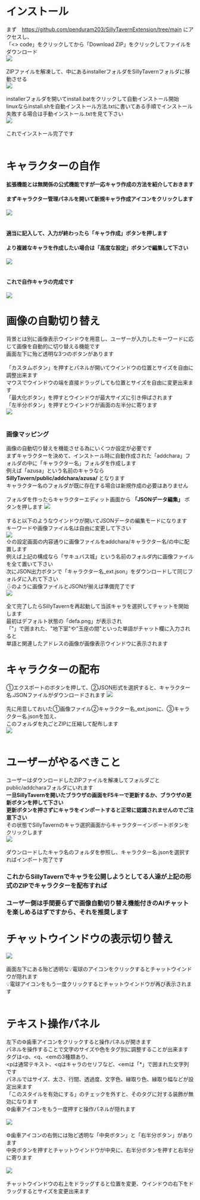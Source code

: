 # インストール
まず　https://github.com/penduram203/SillyTavernExtension/tree/main
にアクセスし、<br>
「<> code」をクリックしてから「Download ZIP」をクリックしてファイルをダウンロード<br>
![](https://files.catbox.moe/pn6hwh.png)<br>
<br>
ZIPファイルを解凍して、中にあるinstallerフォルダをSillyTavernフォルダに移動させる<br>
![](https://files.catbox.moe/lzsx5l.png)<br>
<br>
installerフォルダを開いてinstall.batをクリックして自動インストール開始<br>
linuxならinstall.shを自動インストール方法.txtに書いてある手順でインストール<br>
失敗する場合は手動インストール.txtを見て下さい<br>
![](https://files.catbox.moe/7humtn.png)<br>
<br>
これでインストール完了です<br>
<br>
# キャラクターの自作
#### 拡張機能とは無関係の公式機能ですが一応キャラ作成の方法を紹介しておきます<br>
#### まずキャラクター管理パネルを開いて新規キャラ作成アイコンをクリックします
![](https://files.catbox.moe/8bw9z3.png)<br>
<br>
#### 適当に記入して、入力が終わったら「キャラ作成」ボタンを押します<br>
#### より複雑なキャラを作成したい場合は「高度な設定」ボタンで編集して下さい
![](https://files.catbox.moe/ksi59b.png)<br>
<br>
#### これで自作キャラの完成です
![](https://files.catbox.moe/7qcqcc.png)<br>
# 画像の自動切り替え
背景とは別に画像表示ウインドウを用意し、ユーザーが入力したキーワードに応じて画像を自動的に切り替える機能です<br>
画面左下に殆ど透明な3つのボタンがあります<br>
<br>
「カスタムボタン」を押すとパネルが開いてウインドウの位置とサイズを自由に調整出来ます<br>
マウスでウインドウの端を直接ドラッグしても位置とサイズを自由に変更出来ます<br>
「最大化ボタン」を押すとウインドウが最大サイズに引き伸ばされます<br>
「左半分ボタン」を押すとウインドウが画面の左半分に寄ります<br>
![](https://files.catbox.moe/6am0o4.png)<br>
<br>
### 画像マッピング<br>
画像の自動切り替えを機能させる為にいくつか設定が必要です<br>
まずキャラクターを決めて、インストール時に自動作成された「addchara」フォルダの中に「キャラクター名」フォルダを作成します<br>
例えば「azusa」という名前のキャラなら**SillyTavern/public/addchara/azusa/** となります<br>
キャラクター名のフォルダが既に存在する場合は新規作成の必要はありません<br>
<br>
フォルダを作ったらキャラクターエディット画面から **「JSONデータ編集」** ボタンを押します
![](https://files.catbox.moe/qsxfwl.png)<br>
<br>
すると以下のようなウインドウが開いてJSONデータの編集モードになります<br>
キーワードや画像ファイル名は自由に変更して下さい<br>
![](https://files.catbox.moe/z4prql.png)<br>
⇧の設定画面の内容通りに画像ファイルをaddchara/キャラクター名/の中に配置します<br>
例えば上記の構成なら「サキュバス城」という名前のフォルダ内に画像ファイルを全て置いて下さい<br>
次にJSON出力ボタンで「キャラクター名_ext.json」をダウンロードして同じフォルダに入れて下さい<br>
⇩のように画像ファイルとJSONが揃えば準備完了です<br>
![](https://files.catbox.moe/v9vg7f.png)<br>
<br>
全て完了したらSillyTavernを再起動して当該キャラを選択してチャットを開始します<br>
最初はデフォルト状態の「defa.png」が表示され<br>
「"」で囲まれた、"地下室"や"玉座の間"といった単語がチャット欄に入力されると<br>
単語と関連したアドレスの画像が画像表示ウインドウに表示されます<br>
# キャラクターの配布<br>
①エクスポートのボタンを押して、②JSON形式を選択すると、キャラクター名.JSONファイルがダウンロードされます
![](https://files.catbox.moe/jmswpn.png)<br>
<br>
先に用意しておいた①画像ファイル②キャラクター名_ext.jsonに、③キャラクター名.jsonを加え、<br>
このフォルダを丸ごとZIPに圧縮して配布します<br>
![](https://files.catbox.moe/2mjame.png)<br>
<br>
# ユーザーがやるべきこと<br>
ユーザーはダウンロードしたZIPファイルを解凍してフォルダごとpublic/addcharaフォルダにいれます<br>
**一旦SillyTavernを開いたブラウザの画面をF5キーで更新するか、ブラウザの更新ボタンを押して下さい**<br>
**更新ボタンを押さずにキャラをインポートすると正常に認識されませんのでご注意下さい**<br>
その状態でSillyTavernのキャラ選択画面からキャラクターインポートボタンをクリックします<br>
![](https://files.catbox.moe/7nubgm.png)<br>
<br>
ダウンロードしたキャラ名のフォルダを参照し、キャラクター名.jsonを選択すればインポート完了です<br>
### これからSillyTavernでキャラを公開しようとしてる人達が上記の形式のZIPでキャラクターを配布すれば <br>
### ユーザー側は手間要らずで画像自動切り替え機能付きのAIチャットを楽しめるはずですから、それを推奨します <br>
# チャットウインドウの表示切り替え<br>
![](https://files.catbox.moe/38e5mq.png)<br>
<br>
画面左下にある殆ど透明な💡電球のアイコンをクリックするとチャットウインドウが隠れます<br>
💡電球アイコンをもう一度クリックするとチャットウインドウが再び表示されます<br>
<br>
# テキスト操作パネル<br>
左下の⚙歯車アイコンをクリックすると操作パネルが開きます<br>
パネルを操作することで文字のサイズや色をタグ別に調整することが出来ます<br>
タグは<p、<q、<emの3種類あり、
<br>
<pは通常テキスト、<qはキャラのセリフなど、<emは「*」で囲まれた文字列です<br>
パネルではサイズ、太さ、行間、透過度、文字色、縁取り色、縁取り幅などが設定出来ます<br>
「このスタイルを有効にする」のチェックを外すと、そのタグに対する装飾が無効になります<br>
⚙歯車アイコンをもう一度押すと操作パネルが隠れます<br>
<br>
![](https://files.catbox.moe/m7mz6i.png)<br>
<br>
⚙歯車アイコンの右側には殆ど透明な「中央ボタン」と「右半分ボタン」があります<br>
中央ボタンを押すとチャットウインドウが中央に、右半分ボタンを押すと右半分に寄ります<br>
<br>
![](https://files.catbox.moe/jnkvn3.png)<br>
<br>
チャットウインドウの右上をドラッグすると位置を変更、ウインドウの右下をドラッグするとサイズを変更出来ます<br>
<br>
